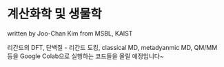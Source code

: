 계산화학 및 생물학
==================

written by Joo-Chan Kim from MSBL, KAIST

리간드의 DFT, 단백질 - 리간드 도킹, classical MD, metadyanmic MD, QM/MM 등을 Google Colab으로 실행하는 코드들을 올릴 예정입니다~ 
